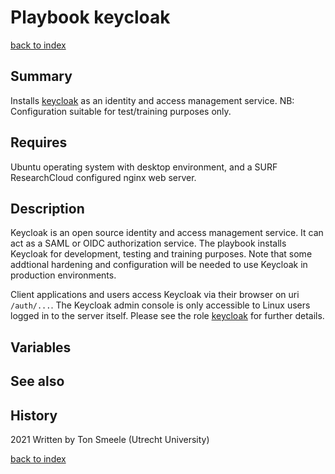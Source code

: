 # Playbook keycloak
[back to index](../index.md#Playbooks)

## Summary
Installs [keycloak](https://www.keycloak.org/) 
as an identity and access management service.
NB: Configuration suitable for test/training purposes only.

## Requires
Ubuntu operating system with desktop environment, and
a SURF ResearchCloud configured nginx web server.

## Description
Keycloak is an open source identity and access management service.
It can act as a SAML or OIDC authorization service.
The playbook installs Keycloak for development, testing and training purposes.
Note that some addtional hardening and configuration will be needed to use
Keycloak in production environments.

Client applications and users access Keycloak via their browser on uri `/auth/...`.
The Keycloak admin console is only accessible to Linux users logged in to the server itself. 
Please see the role [keycloak](../roles/keycloak.md) for further details.

## Variables

## See also

## History
2021 Written by Ton Smeele (Utrecht University)

[back to index](../index.md#Playbooks)
